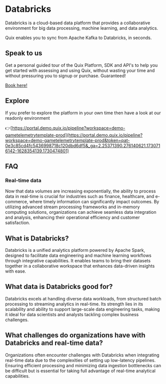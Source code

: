 <!--[tech-name]-->
# Databricks

<!--[blurb-about-tech]-->
Databricks is a cloud-based data platform that provides a collaborative environment for big data processing, machine learning, and data analytics.

Quix enables you to sync from Apache Kafka <span id="to_or_from">to</span> <span id="techname">Databricks</span>, in seconds.

## Speak to us

Get a personal guided tour of the Quix Platform, SDK and API's to help you get started with assessing and using Quix, without wasting your time and without pressuring you to signup or purchase. Guaranteed!

[Book here!](https://share.hsforms.com/1iW0TmZzKQMChk0lxd_tGiw4yjw2?__hstc=175542013.19c333c2ae8002be5fbc6a17a447e442.1730474801833.1730474801833.1730716142494.2&__hssc=175542013.2.1730716142494&__hsfp=3927774151)

## Explore

If you prefer to explore the platform in your own time then have a look at our readonly environment

👉[https://portal.demo.quix.io/pipeline?workspace=demo-gametelemetrytemplate-prod](https://portal.demo.quix.io/pipeline?workspace=demo-gametelemetrytemplate-prod&token=pat-0e3c85cd4fc5436998718c120dbd6df5&_ga=2.25371390.276140621.1730716142-1628354139.1730474801)

## FAQ

### Real-time data

Now that data volumes are increasing exponentially, the ability to process data in real-time is crucial for industries such as finance, healthcare, and e-commerce, where timely information can significantly impact outcomes. By utilizing advanced stream processing frameworks and in-memory computing solutions, organizations can achieve seamless data integration and analysis, enhancing their operational efficiency and customer satisfaction.

## What is <span id="techname">Databricks</span>?

<!--[tech-seo-text]-->
Databricks is a unified analytics platform powered by Apache Spark, designed to facilitate data engineering and machine learning workflows through integrative capabilities. It enables teams to bring their datasets together in a collaborative workspace that enhances data-driven insights with ease.

## What data is <span id="techname">Databricks</span> good for?

<!--[tech-data-seo-text]-->
Databricks excels at handling diverse data workloads, from structured batch processing to streaming analytics in real-time. Its strength lies in its scalability and ability to support large-scale data engineering tasks, making it ideal for data scientists and analysts tackling complex business challenges.

## What challenges do organizations have with <span id="techname">Databricks</span> and real-time data?

<!--[tech-challenges-seo-text]-->
Organizations often encounter challenges with Databricks when integrating real-time data due to the complexities of setting up low-latency pipelines. Ensuring efficient processing and minimizing data ingestion bottlenecks can be difficult but is essential for taking full advantage of real-time analytical capabilities.